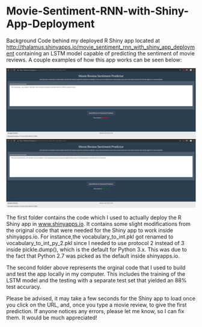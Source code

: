 # Movie-Sentiment-RNN-with-Shiny-App-Deployment
Background Code behind my deployed R Shiny app located at http://thalamus.shinyapps.io/movie_sentiment_rnn_with_shiny_app_deployment containing an LSTM model capable of predicting the sentiment of movie reviews. A couple examples of how this app works can be seen below:

![Negative Review](Shiny_App_Example_1.png)
![Positive Review](Shiny_App_Example_2.png)

The first folder contains the code which I used to actually deploy the R Shiny app in www.shinyapps.io. It contains some slight modifications from the original code that were needed for the Shiny app to work inside shinyapps.io. For instance,the vocabulary_to_int.pkl got renamed to vocabulary_to_int_py_2.pkl since I needed to use protocol 2 instead of 3 inside pickle.dump(), which is the default for Python 3.x. This was due to the fact that Python 2.7 was picked as the default inside shinyapps.io.

The second folder above represents the orginal code that I used to build and test the app locally in my computer. This includes the training of the LSTM model and the testing with a separate test set that yielded an 88% test accuracy.

Please be advised, it may take a few seconds for the Shiny app to load once you click on the URL, and, once you type a movie review, to give the first prediction. If anyone notices any errors, please let me know, so I can fix them. It would be much appreciated!
